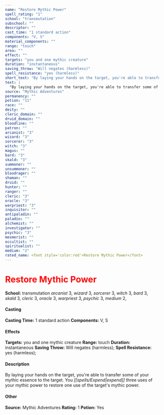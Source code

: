 ```yaml
---
name: "Restore Mythic Power"
spell_rating: "1"
school: "transmutation"
subschool: ""
descriptor: ""
cast_time: "1 standard action"
components: "V, S"
material_components: ""
range: "touch"
area: ""
effect: ""
targets: "you and one mythic creature"
duration: "instantaneous"
saving_throw: "Will negates (harmless)"
spell_resistance: "yes (harmless)"
short_text: "By laying your hands on the target, you're able to transfer some of your mythic "
text: |
  "By laying your hands on the target, you're able to transfer some of your mythic essence to the target. You expend three uses of your mythic power to restore one use of the target's mythic power."
source: "Mythic Adventures"
permanency: ""
potion: "11"
race: ""
deity: ""
cleric_domain: ""
druid_domain: ""
bloodline: ""
patron: ""
arcanist: "3"
wizard: "3"
sorcerer: "3"
witch: "3"
magus: ""
bard: "3"
skald: "3"
summoner: ""
unsummoner: ""
bloodrager: ""
shaman: ""
druid: ""
hunter: ""
ranger: ""
cleric: "3"
oracle: "3"
warpriest: "3"
inquisitor: ""
antipaladin: ""
paladin: ""
alchemist: ""
investigator: ""
psychic: "3"
mesmerist: ""
occultist: ""
spiritualist: ""
medium: "2"
rated_name: <font style='color:red'>Restore Mythic Power</font>
---
```


# <font style='color:red'>Restore Mythic Power</font> 
**School:** transmutation 
_arcanist_ 3, _wizard_ 3, _sorcerer_ 3, _witch_ 3, _bard_ 3, _skald_ 3, _cleric_ 3, _oracle_ 3, _warpriest_ 3, _psychic_ 3, _medium_ 2, 
#### Casting
**Casting Time:** 1 standard action
 **Components:** V, S 
 #### Effects
**Targets:** you and one mythic creature
**Range:** touch
**Duration:** instantaneous
**Saving Throw:** Will negates (harmless); **Spell Resistance:** yes (harmless); 
 #### Description
By laying your hands on the target, you're able to transfer some of your mythic essence to the target. You _[[spells/Expend|expend]]_ three uses of your mythic power to restore one use of the target's mythic power.

 #### Other
**Source:** Mythic Adventures
**Rating:** 1
**Potion:** Yes
